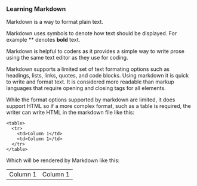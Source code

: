 ### Learning Markdown ###

Markdown is a way to format plain text.

Markdown uses symbols to denote how text should be displayed. For example ** denotes **bold** text.

Markdown is helpful to coders as it provides a simple way to write prose using the same text editor as they use for coding.

Markdown supports a limited set of text formating options such as headings, lists, links, quotes, and code blocks. Using markdown it is quick to write and format text. It is considered more readable than markup languages that require opening and closing tags for all elements. 

While the format options supported by markdown are limited, it does support HTML so if a more complex format, such as a table is required, the writer can write HTML in the markdown file like this:

```
<table>
  <tr>
    <td>Column 1</td>
    <td>Column 1</td>
  </tr>
</table>
```
Which will be rendered by Markdown like this:
<table>
  <tr>
    <td>Column 1</td>
    <td>Column 1</td>
  </tr>
</table>
